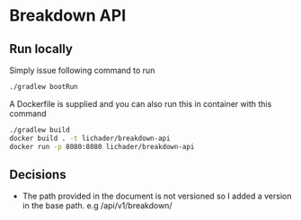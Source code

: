 # Breakdown API

## Run locally

Simply issue following command to run

```bash
./gradlew bootRun
```

A Dockerfile is supplied and you can also run this in container with this command

```bash
./gradlew build
docker build . -t lichader/breakdown-api
docker run -p 8080:8080 lichader/breakdown-api
```

## Decisions

* The path provided in the document is not versioned so I added a version in the base path. e.g /api/v1/breakdown/